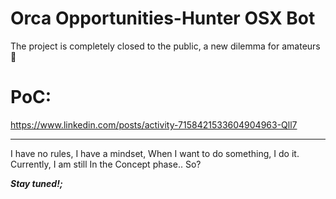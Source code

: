 # Orca Opportunities-Hunter OSX Bot

The project is completely closed to the public, a new dilemma for amateurs 🥱

# PoC:

https://www.linkedin.com/posts/activity-7158421533604904963-Qll7

----------------

I have no rules, I have a mindset, When I want to do something, I do it.
Currently, I am still In the Concept phase.. So?

***Stay tuned!;***
